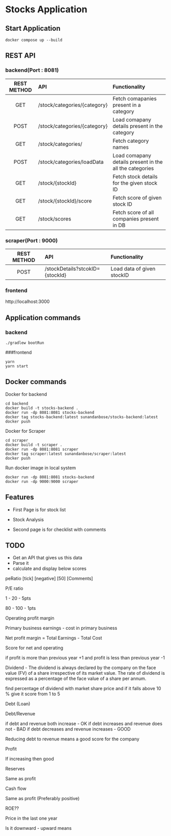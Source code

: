 # Stocks Application

## Start Application

```
docker compose up --build
```

## REST API
### backend(Port : 8081)
| REST METHOD   |      API      | Functionality |
|:----------:|:-------------|:------|
| GET |  /stock/categories/{category} | Fetch comapanies present in a category |
| POST |  /stock/categories/{category} | Load comapany details present in the category |
| GET |  /stock/categories/ | Fetch category names |
| POST | /stock/categories/loadData |  Load comapany details present in the all the categories |
| GET |  /stock/{stockId} | Fetch stock details for the given stock ID |
| GET |  /stock/{stockId}/score | Fetch score of given stock ID |
| GET |  /stock/scores | Fetch score of all companies present in DB |

### scraper(Port : 9000)
| REST METHOD   |      API      | Functionality |
|:----------:|:-------------|:------|
| POST |  /stockDetails?stcokID={stockId} | Load data of given stockID |

### frontend

http://localhost:3000

## Application commands
### backend
`./gradlew bootRun`

###frontend
```
yarn
yarn start
```

## Docker commands

Docker for backend
``` 
cd backend 
docker build -t stocks-backend . 
docker run -dp 8081:8081 stocks-backend
docker tag stocks-backend:latest sunandanbose/stocks-backend:latest
docker push
```

Docker for Scraper
``` 
cd scraper 
docker build -t scraper . 
docker run -dp 8081:8081 scraper
docker tag scraper:latest sunandanbose/scraper:latest
docker push
```


Run docker image in local system
```
docker run -dp 8081:8081 stocks-backend
docker run -dp 9000:9000 scraper
```



## Features

- First Page is for stock list

- Stock Analysis
- Second page is for checklist with comments

## TODO
- Get an API that gives us this data
- Parse it
- calculate and display below scores 

peRatio [tick] [negative] [50] [Comments]




P/E ratio

1 - 20 - 5pts

80 - 100 - 1pts


Operating profit margin

Primary business earnings - cost in primary business


Net profit margin = Total Earnings - Total Cost

Score for net and operating

if profit is more than previous year +1 and profit is less than previous year -1

Dividend - The dividend is always declared by the company on the face value (FV) of a share irrespective of its market value. The rate of dividend is expressed as a percentage of the face value of a share per annum.

find percentage of dividend with market share price and if it falls above 10 % give it score from 1 to 5

Debt (Loan)


Debt/Revenue

if debt and revenue both increase - OK
if debt increases and revenue does not - BAD
if debt decreases and revenue increases - GOOD

Reducing debt to revenue means a good score for the company 

Profit

If increasing then good

Reserves

Same as profit

Cash flow 

Same as profit (Preferably positive)

ROE??

Price in the last one year 

Is it downward - upward means 
